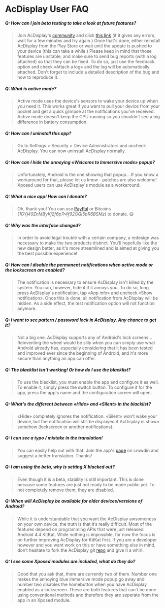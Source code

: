 AcDisplay User FAQ
=============

##### Q: How can I join beta testing to take a look at future features?
>Join AcDisplay's [community] and click [this link][testing] (if it gives any errors, wait for a few minutes and try again.) Once that's done, either reinstall AcDisplay from the Play Store or wait until the update is pushed to your device (this can take a while.)
Please keep in mind that those features are unstable, and make sure to send bug reports (with a log attached) so that they can be fixed.
To do so, just use the feedback option and check «Attach a log» and the log will be automatically attached. Don't forget to include a detailed description of the bug and how to reproduce it.

##### Q: What is active mode?
>Active mode uses the device's sensors to wake your device up when you need it. This works great if you want to pull your device from your pocket and get a quick glimpse at the notifications you've received. Active mode doesn't keep the CPU running so you shouldn't see a big difference in battery consumption.

##### Q: How can I uninstall this app?
>Go to Settings > Security > Device Administrators and uncheck AcDisplay. You can now uninstall AcDisplay normally.

##### Q: How can I hide the annoying «Welcome to Immersive mode» popup?
>Unfortunately, Android is the one showing that popup... If you know a workaround for that, please let us know - patches are also welcome! Xposed users can use AcDisplay's module as a workaround.

##### Q: What a nice app! How can I donate?
>Oh, thank you! You can use [PayPal] or Bitcoins (_1GYj49ZnMByKj2f6p7r4f92GQi5pR6BSMz_) to donate. 😃

##### Q: Why was the interface changed?
>In order to avoid legal trouble with a certain company, a redesign was necessary to make the two products distinct. You'll hopefully like the new design better, as it's more streamlined and is aimed at giving you the best possible experience!

##### Q: How can I disable the permanent notifications when active mode or the lockscreen are enabled?
>The notification is necessary to ensure AcDisplay isn't killed by the system. You can, however, hide it if it annoys you. To do so, long press AcDisplay's notification, tap «App info» and uncheck «Show notification». Once this is done, all notification from AcDisplay will be hidden. As a side effect, the test notification option will not function anymore.

##### Q: I want to see pattern / password lock in AcDisplay. Any chance to get it?
>Not a big one. AcDisplay supports any of Android's lock screens... Reinventing the wheel would be silly when you can simply use what Android already has, especially considering that it has been tested and improved ever since the beginning of Android, and it's more secure than anything an app can offer.

##### Q: The blacklist isn't working! Or how do I use the blacklist?
>To use the blacklist, you must enable the app and configure it as well. To enable it, simply press the switch button. To configure it for the app, press the app's name and the configuration screen will open.

##### Q: What's the different between «Hide» and «Silent» in the blacklist?
>«Hide» completely ignores the notification. «Silent» won't wake your device, but the notification will still be displayed if AcDisplay is shown somehow (lockscreen or another notifications).

##### Q: I can see a typo / mistake in the translation!
>You can easily help out with that. Join the app's [page][tranalate] on crowdin and suggest a better translation. Thanks!

##### Q: I am using the beta, why is setting X blacked out?
>Even though it is a beta, stability is still important. This is done because some features are just not ready to be made public yet. To not completely remove them, they are disabled.

##### Q: When will AcDisplay be available for older devices/versions of Android?
>While it is understandable that you want the AcDisplay awsomeness on your own device, the truth is that it’s really difficult. Most of the features depend on programming APIs that were just released Android 4.4 KitKat. While nothing is impossible, for now the focus is on further improving AcDisplay for KitKat first. If you are a developer however and you want work on this or have something else in mind, don’t hesitate to fork the AcDisplay git [repo] and give it a whirl.

##### Q: I see some Xposed modules are included, what do they do?
>Good that you ask that, there are currently two of them. Number one makes the annoying blue immersive mode popup go away and number two disables the homebutton when you have AcDisplay enabled as a lockscreen. These are both features that can't be done using conventional methods and therefore they are seperate from the app in an Xposed module.

[community]:https://plus.google.com/u/0/communities/102085470313050914854
[testing]:https://play.google.com/apps/testing/com.achep.activedisplay
[repo]:http://repo.acdisplay.org
[tranalate]:http://translate.acdisplay.org
[PayPal]:http://goo.gl/UrecGo
